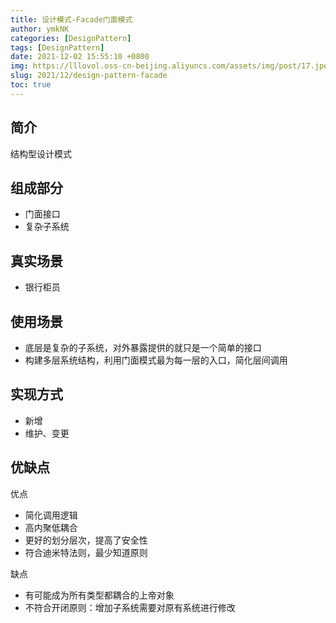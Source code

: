 ```yaml
---
title: 设计模式-Facade门面模式
author: ymkNK
categories: [DesignPattern]
tags: [DesignPattern]
date: 2021-12-02 15:55:10 +0800
img: https://lllovol.oss-cn-beijing.aliyuncs.com/assets/img/post/17.jpeg
slug: 2021/12/design-pattern-facade
toc: true
---
```

## 简介
结构型设计模式

## 组成部分
- 门面接口
- 复杂子系统

## 真实场景
- 银行柜员

## 使用场景
- 底层是复杂的子系统，对外暴露提供的就只是一个简单的接口
- 构建多层系统结构，利用门面模式最为每一层的入口，简化层间调用

## 实现方式
- 新增
- 维护、变更

## 优缺点
优点
- 简化调用逻辑
- 高内聚低耦合
- 更好的划分层次，提高了安全性
- 符合迪米特法则，最少知道原则

缺点
- 有可能成为所有类型都耦合的上帝对象
- 不符合开闭原则：增加子系统需要对原有系统进行修改